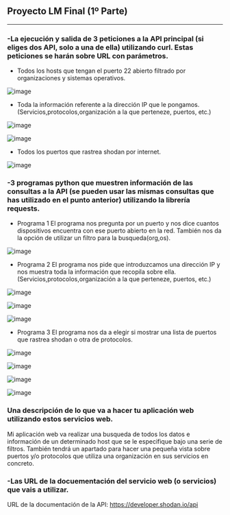 ## Proyecto LM Final (1º Parte)

---

### -La ejecución y salida de 3 peticiones a la API principal (si eliges dos API, solo a una de ella) utilizando curl. Estas peticiones se harán sobre URL con parámetros.

* Todos los hosts que tengan el puerto 22 abierto filtrado por organizaciones y sistemas operativos.

![image](https://github.com/Pacodiz02/ProyectoFinal_LM-Parte1/blob/main/doc/img/consulta1.png)



* Toda la información referente a la dirección IP que le pongamos.(Servicios,protocolos,organización a la que perteneze, puertos, etc.)

![image](https://github.com/Pacodiz02/ProyectoFinal_LM-Parte1/blob/main/doc/img/consulta2.1.png)

![image](https://github.com/Pacodiz02/ProyectoFinal_LM-Parte1/blob/main/doc/img/consulta2.png)


* Todos los puertos que rastrea shodan por internet.

![image](https://github.com/Pacodiz02/ProyectoFinal_LM-Parte1/blob/main/doc/img/consulta3.png)


### -3 programas python que muestren información de las consultas a la API (se pueden usar las mismas consultas que has utilizado en el punto anterior) utilizando la librería requests.

- Programa 1
El programa nos pregunta por un puerto y nos dice cuantos dispositivos encuentra con ese puerto abierto en la red. También nos da la opción de utilizar un filtro para la busqueda(org,os).

![image](https://github.com/Pacodiz02/ProyectoFinal_LM-Parte1/blob/main/prog1/comprobacion_si_programa1.png)


- Programa 2
El programa nos pide que introduzcamos una dirección IP y nos muestra toda la información que recopila sobre ella.(Servicios,protocolos,organización a la que perteneze, puertos, etc.)

![image](https://github.com/Pacodiz02/ProyectoFinal_LM-Parte1/blob/main/prog2/comprobacion2_programa2.png)

![image](https://github.com/Pacodiz02/ProyectoFinal_LM-Parte1/blob/main/prog2/comprobacion1_programa2.png)

![image](https://github.com/Pacodiz02/ProyectoFinal_LM-Parte1/blob/main/prog2/comprobacion3_programa2.png)


- Programa 3
El programa nos da a elegir si mostrar una lista de puertos que rastrea shodan o otra de protocolos.

![image](https://github.com/Pacodiz02/ProyectoFinal_LM-Parte1/blob/main/prog3/comprobacion1_ports_programa3.png)

![image](https://github.com/Pacodiz02/ProyectoFinal_LM-Parte1/blob/main/prog3/comprobacion2_ports_programa3.png)

![image](https://github.com/Pacodiz02/ProyectoFinal_LM-Parte1/blob/main/prog3/comprobacion1_protocols_programa3.png)

![image](https://github.com/Pacodiz02/ProyectoFinal_LM-Parte1/blob/main/prog3/comprobacion2_protocols_programa3.png)


### Una descripción de lo que va a hacer tu aplicación web utilizando estos servicios web.

Mi aplicación web va realizar una busqueda de todos los datos e información de un determinado host que se le especifique bajo una serie de filtros. 
También tendrá un apartado para hacer una pequeña vista sobre puertos y/o protocolos que utiliza una organización en sus servicios en concreto.

### -Las URL de la docuementación del servicio web (o servicios) que vais a utilizar.

URL de la documentación de la API: https://developer.shodan.io/api
